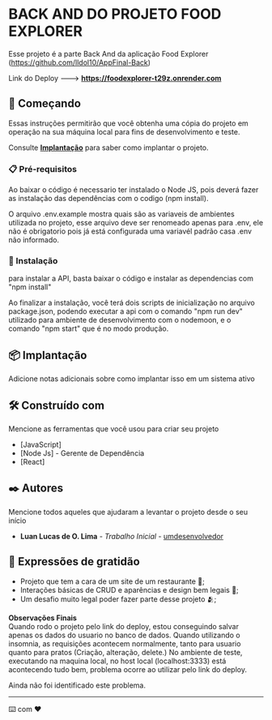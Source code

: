 # BACK AND DO PROJETO FOOD EXPLORER

Esse projeto é a parte Back And da aplicação Food Explorer (https://github.com/lldol10/AppFinal-Back)

Link do Deploy ---> **https://foodexplorer-t29z.onrender.com**

## 🚀 Começando

Essas instruções permitirão que você obtenha uma cópia do projeto em operação na sua máquina local para fins de desenvolvimento e teste.

Consulte **[Implantação](#-implanta%C3%A7%C3%A3o)** para saber como implantar o projeto.

### 📋 Pré-requisitos

Ao baixar o código é necessario ter instalado o Node JS, pois deverá fazer as instalação das dependências com o codigo (npm install).

O arquivo .env.example mostra quais são as variaveis de ambientes utilizada no projeto, esse arquivo deve ser renomeado apenas para .env, 
ele não é obrigatorio pois já está configurada uma variavél padrão casa .env não informado.


### 🔧 Instalação

para instalar a API, basta baixar o código e instalar as dependencias com "npm install"

Ao finalizar a instalação, você terá dois scripts de inicialização no arquivo package.json, podendo executar a api com o comando "npm run dev"
utilizado para ambiente de desenvolvimento com o nodemoon, e o comando "npm start" que é no modo produção.




## 📦 Implantação

Adicione notas adicionais sobre como implantar isso em um sistema ativo

## 🛠️ Construído com

Mencione as ferramentas que você usou para criar seu projeto

* [JavaScript]
* [Node Js] - Gerente de Dependência
* [React]



## ✒️ Autores

Mencione todos aqueles que ajudaram a levantar o projeto desde o seu início

* **Luan Lucas de O. Lima** - *Trabalho Inicial* - [umdesenvolvedor](https://github.com/lldol10)





## 🎁 Expressões de gratidão

* Projeto que tem a cara de um site de um restaurante 📢;
* Interações básicas de CRUD e aparências e design bem legais 🍺;
* Um desafio muito legal poder fazer parte desse projeto 🫂;

 **Observações Finais**  
    Quando rodo o projeto pelo link do deploy, estou conseguindo salvar apenas os dados do
    usuario no banco de dados.  Quando utilizando o insomnia, as requisições acontecem normalmente,
    tanto para usuario quanto para pratos (Criação, alteração, delete.)  No ambiente de teste,
    executando na maquina local, no host local (localhost:3333) está acontecendo tudo bem,  problema ocorre ao utilizar pelo link do 
    deploy.
  
  Ainda não foi identificado este problema.
  


---
⌨️ com ❤️ 
